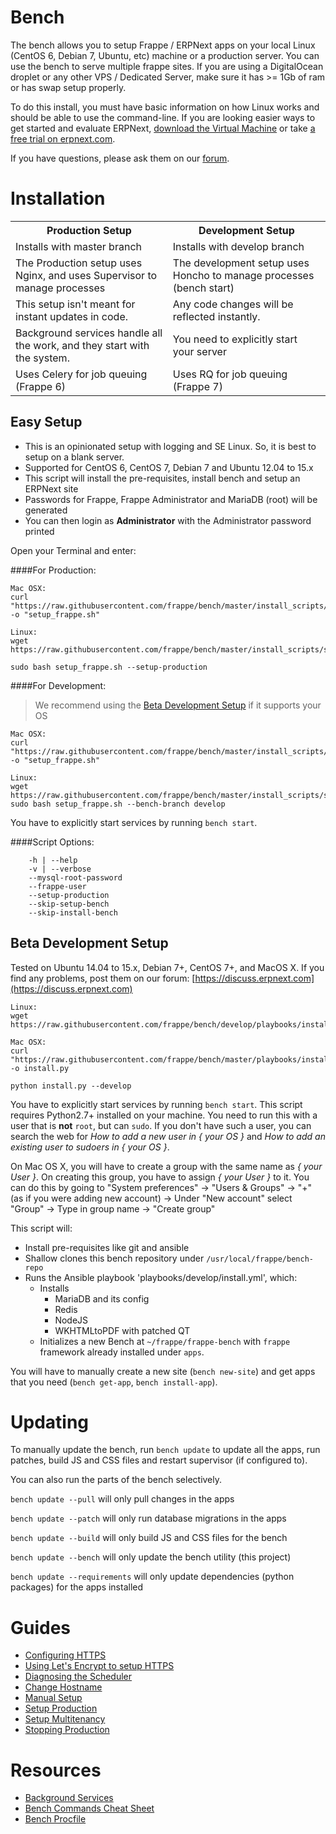 Bench
=====

The bench allows you to setup Frappe / ERPNext apps on your local Linux (CentOS 6, Debian 7, Ubuntu, etc) machine or a production server. You can use the bench to serve multiple frappe sites. If you are using a DigitalOcean droplet or any other VPS / Dedicated Server, make sure it has >= 1Gb of ram or has swap setup properly.

To do this install, you must have basic information on how Linux works and should be able to use the command-line. If you are looking easier ways to get started and evaluate ERPNext, [download the Virtual Machine](https://erpnext.com/download) or take [a free trial on erpnext.com](https://erpnext.com/pricing).

If you have questions, please ask them on our [forum](https://discuss.erpnext.com/).

Installation
============

<table>
  <tr>
    <th>Production Setup</th>
    <th>Development Setup</th>
  </tr>
  <tr>
    <td>Installs with master branch</td>
    <td>Installs with develop branch</td>
  </tr>
  <tr>
    <td>The Production setup uses Nginx, and uses Supervisor to manage processes</td>
    <td>The development setup uses Honcho to manage processes (bench start)</td>
  </tr>
  <tr>
    <td>This setup isn't meant for instant updates in code.</td>
    <td>Any code changes will be reflected instantly.</td>
  </tr>
  <tr>
    <td>Background services handle all the work, and they start with the system.</td>
    <td>You need to explicitly start your server</td>
  </tr>
  <tr>
    <td>Uses Celery for job queuing (Frappe 6)</td>
    <td>Uses RQ for job queuing (Frappe 7)</td>
  </tr>
</table>

Easy Setup 
---------------------
- This is an opinionated setup with logging and SE Linux. So, it is best to setup on a blank server.
- Supported for CentOS 6, CentOS 7, Debian 7 and Ubuntu 12.04 to 15.x
- This script will install the pre-requisites, install bench and setup an ERPNext site
- Passwords for Frappe, Frappe Administrator and MariaDB (root) will be generated
- You can then login as **Administrator** with the Administrator password printed 

Open your Terminal and enter:


####For Production:

```
Mac OSX:
curl "https://raw.githubusercontent.com/frappe/bench/master/install_scripts/setup_frappe.sh" -o "setup_frappe.sh"

Linux: 
wget https://raw.githubusercontent.com/frappe/bench/master/install_scripts/setup_frappe.sh

sudo bash setup_frappe.sh --setup-production
```

####For Development:
> We recommend using the [Beta Development Setup](#beta-development-setup) if it supports your OS

```
Mac OSX:
curl "https://raw.githubusercontent.com/frappe/bench/master/install_scripts/setup_frappe.sh" -o "setup_frappe.sh"

Linux: 
wget https://raw.githubusercontent.com/frappe/bench/master/install_scripts/setup_frappe.sh
sudo bash setup_frappe.sh --bench-branch develop
```
You have to explicitly start services by running `bench start`.

####Script Options:
```
	-h | --help 
	-v | --verbose 
	--mysql-root-password 
	--frappe-user 
	--setup-production 
	--skip-setup-bench 
	--skip-install-bench 
```


Beta Development Setup
------------------------

Tested on Ubuntu 14.04 to 15.x, Debian 7+, CentOS 7+, and MacOS X. If you find any problems, post them on our forum: [https://discuss.erpnext.com](https://discuss.erpnext.com)

```
Linux: 
wget https://raw.githubusercontent.com/frappe/bench/develop/playbooks/install.py

Mac OSX:
curl "https://raw.githubusercontent.com/frappe/bench/master/playbooks/install.py" -o install.py

python install.py --develop
```
You have to explicitly start services by running `bench start`. This script requires Python2.7+ installed on your machine. You need to run this with a user that is **not** `root`, but can `sudo`. If you don't have such a user, you can search the web for *How to add a new user in { your OS }* and *How to add an existing user to sudoers in { your OS }*.

On Mac OS X, you will have to create a group with the same name as *{ your User }*. On creating this group, you have to assign *{ your User }* to it. You can do this by going to "System preferences" -> "Users & Groups" -> "+" (as if you were adding new account) -> Under "New account" select "Group" -> Type in group name -> "Create group"

This script will:

- Install pre-requisites like git and ansible
- Shallow clones this bench repository under `/usr/local/frappe/bench-repo`
- Runs the Ansible playbook 'playbooks/develop/install.yml', which:
	- Installs
		- MariaDB and its config
		- Redis
		- NodeJS
		- WKHTMLtoPDF with patched QT
	- Initializes a new Bench at `~/frappe/frappe-bench` with `frappe` framework already installed under `apps`.
	
You will have to manually create a new site (`bench new-site`) and get apps that you need (`bench get-app`, `bench install-app`).


Updating
========

To manually update the bench, run `bench update` to update all the apps, run
patches, build JS and CSS files and restart supervisor (if configured to).

You can also run the parts of the bench selectively.

`bench update --pull` will only pull changes in the apps

`bench update --patch` will only run database migrations in the apps

`bench update --build` will only build JS and CSS files for the bench

`bench update --bench` will only update the bench utility (this project)

`bench update --requirements` will only update dependencies (python packages) for the apps installed


Guides
=======
- [Configuring HTTPS](https://frappe.github.io/frappe/user/en/bench/guides/configuring-https.html)
- [Using Let's Encrypt to setup HTTPS](https://frappe.github.io/frappe/user/en/bench/guides/lets-encrypt-ssl-setup.html)
- [Diagnosing the Scheduler](https://frappe.github.io/frappe/user/en/bench/guides/diagnosing-the-scheduler.html)
- [Change Hostname](https://frappe.github.io/frappe/user/en/bench/guides/how-to-change-host-name-from-localhost.html)
- [Manual Setup](https://frappe.github.io/frappe/user/en/bench/guides/manual-setup.html)
- [Setup Production](https://frappe.github.io/frappe/user/en/bench/guides/setup-production.html)
- [Setup Multitenancy](https://frappe.github.io/frappe/user/en/bench/guides/setup-multitenancy.html)
- [Stopping Production](https://frappe.github.io/frappe/user/en/bench/guides/stop-production-and-start-development.html)


Resources
=======

- [Background Services](https://frappe.github.io/frappe/user/en/bench/resources/background-services.html)
- [Bench Commands Cheat Sheet](https://frappe.github.io/frappe/user/en/bench/resources/bench-commands-cheatsheet.html)
- [Bench Procfile](https://frappe.github.io/frappe/user/en/bench/resources/bench-procfile.html)

